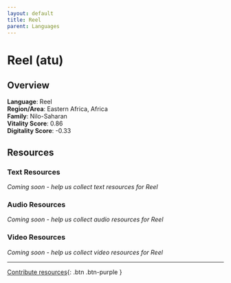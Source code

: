```yaml
---
layout: default
title: Reel
parent: Languages
---
```


# Reel (atu)

## Overview

**Language**: Reel  
**Region/Area**: Eastern Africa, Africa  
**Family**: Nilo-Saharan  
**Vitality Score**: 0.86  
**Digitality Score**: -0.33  

## Resources

### Text Resources
*Coming soon - help us collect text resources for Reel*

### Audio Resources
*Coming soon - help us collect audio resources for Reel*

### Video Resources
*Coming soon - help us collect video resources for Reel*

---

[Contribute resources](https://fairtrain.github.io/){: .btn .btn-purple }
